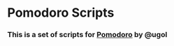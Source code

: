 Pomodoro Scripts
================

### This is a set of scripts for [Pomodoro](https://github.com/ugol/pomodoro) by @ugol

